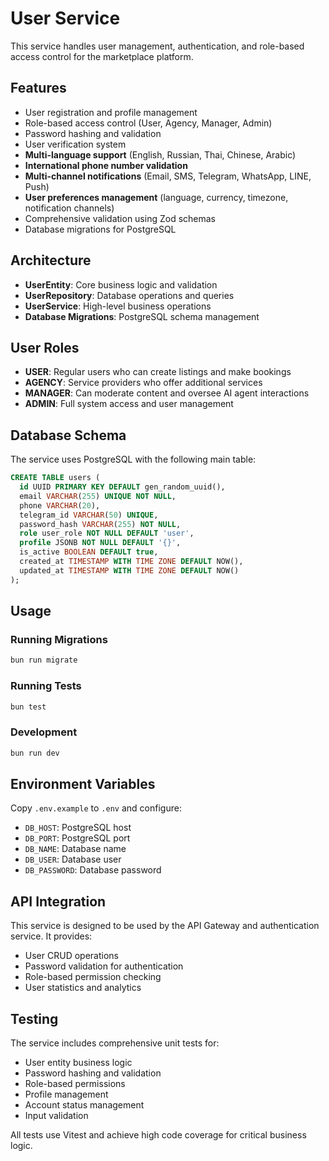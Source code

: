 # User Service

This service handles user management, authentication, and role-based access
control for the marketplace platform.

## Features

- User registration and profile management
- Role-based access control (User, Agency, Manager, Admin)
- Password hashing and validation
- User verification system
- **Multi-language support** (English, Russian, Thai, Chinese, Arabic)
- **International phone number validation**
- **Multi-channel notifications** (Email, SMS, Telegram, WhatsApp, LINE, Push)
- **User preferences management** (language, currency, timezone, notification channels)
- Comprehensive validation using Zod schemas
- Database migrations for PostgreSQL

## Architecture

- **UserEntity**: Core business logic and validation
- **UserRepository**: Database operations and queries
- **UserService**: High-level business operations
- **Database Migrations**: PostgreSQL schema management

## User Roles

- **USER**: Regular users who can create listings and make bookings
- **AGENCY**: Service providers who offer additional services
- **MANAGER**: Can moderate content and oversee AI agent interactions
- **ADMIN**: Full system access and user management

## Database Schema

The service uses PostgreSQL with the following main table:

```sql
CREATE TABLE users (
  id UUID PRIMARY KEY DEFAULT gen_random_uuid(),
  email VARCHAR(255) UNIQUE NOT NULL,
  phone VARCHAR(20),
  telegram_id VARCHAR(50) UNIQUE,
  password_hash VARCHAR(255) NOT NULL,
  role user_role NOT NULL DEFAULT 'user',
  profile JSONB NOT NULL DEFAULT '{}',
  is_active BOOLEAN DEFAULT true,
  created_at TIMESTAMP WITH TIME ZONE DEFAULT NOW(),
  updated_at TIMESTAMP WITH TIME ZONE DEFAULT NOW()
);
```

## Usage

### Running Migrations

```bash
bun run migrate
```

### Running Tests

```bash
bun test
```

### Development

```bash
bun run dev
```

## Environment Variables

Copy `.env.example` to `.env` and configure:

- `DB_HOST`: PostgreSQL host
- `DB_PORT`: PostgreSQL port
- `DB_NAME`: Database name
- `DB_USER`: Database user
- `DB_PASSWORD`: Database password

## API Integration

This service is designed to be used by the API Gateway and authentication
service. It provides:

- User CRUD operations
- Password validation for authentication
- Role-based permission checking
- User statistics and analytics

## Testing

The service includes comprehensive unit tests for:

- User entity business logic
- Password hashing and validation
- Role-based permissions
- Profile management
- Account status management
- Input validation

All tests use Vitest and achieve high code coverage for critical business logic.
